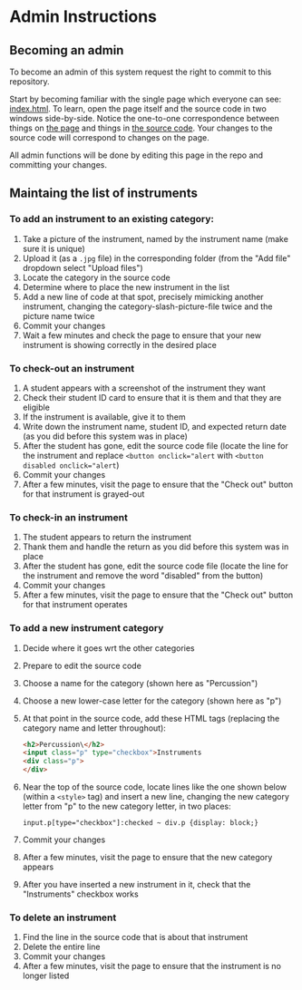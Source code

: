 # Admin Instructions

## Becoming an admin

To become an admin of this system request the right to commit to this repository.

Start by becoming familiar with the single page which everyone can see: [index.html](https://b1conrad.github.io/mic/).
To learn, open the page itself and the source code in two windows side-by-side.
Notice the one-to-one correspondence between things on [the page](https://b1conrad.github.io/mic/) 
and things in [the source code](https://github.com/b1conrad/mic/blob/main/index.html).
Your changes to the source code will correspond to changes on the page.

All admin functions will be done by editing this page in the repo and committing your changes.

## Maintaing the list of instruments

### To add an instrument to an existing category:
1. Take a picture of the instrument, named by the instrument name (make sure it is unique)
2. Upload it (as a `.jpg` file) in the corresponding folder (from the "Add file" dropdown select "Upload files")
3. Locate the category in the source code
4. Determine where to place the new instrument in the list
5. Add a new line of code at that spot, precisely mimicking another instrument, changing the category-slash-picture-file twice and the picture name twice
6. Commit your changes
7. Wait a few minutes and check the page to ensure that your new instrument is showing correctly in the desired place

### To check-out an instrument
1. A student appears with a screenshot of the instrument they want
2. Check their student ID card to ensure that it is them and that they are eligible
3. If the instrument is available, give it to them
4. Write down the instrument name, student ID, and expected return date (as you did before this system was in place)
5. After the student has gone, edit the source code file (locate the line for the instrument and replace `<button onclick="alert` with `<button disabled onclick="alert`)
6. Commit your changes
7. After a few minutes, visit the page to ensure that the "Check out" button for that instrument is grayed-out

### To check-in an instrument
1. The student appears to return the instrument
2. Thank them and handle the return as you did before this system was in place
3. After the student has gone, edit the source code file (locate the line for the instrument and remove the word "disabled" from the button)
4. Commit your changes
5. After a few minutes, visit the page to ensure that the "Check out" button for that instrument operates

### To add a new instrument category
1. Decide where it goes wrt the other categories
2. Prepare to edit the source code
3. Choose a name for the category (shown here as "Percussion")
4. Choose a new lower-case letter for the category (shown here as "p")
5. At that point in the source code, add these HTML tags (replacing the category name and letter throughout):

    ```html
    <h2>Percussion\</h2>
    <input class="p" type="checkbox">Instruments
    <div class="p">
    </div>
    ```

6. Near the top of the source code, locate lines like the one shown below (within a `<style>` tag) and insert a new line, changing the new category letter from "p" to the new category letter, in two places:

    ```
    input.p[type="checkbox"]:checked ~ div.p {display: block;}
    ```

7. Commit your changes
8. After a few minutes, visit the page to ensure that the new category appears
9. After you have inserted a new instrument in it, check that the "Instruments" checkbox works

### To delete an instrument
1. Find the line in the source code that is about that instrument
2. Delete the entire line
3. Commit your changes
4. After a few minutes, visit the page to ensure that the instrument is no longer listed


